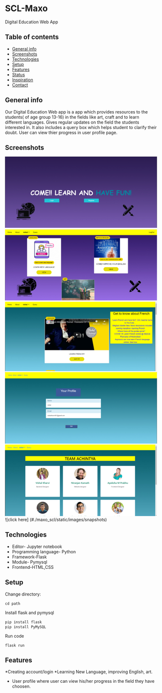 # SCL-Maxo
Digital Education Web App

## Table of contents
* [General info](#general-info)
* [Screenshots](#screenshots)
* [Technologies](#technologies)
* [Setup](#setup)
* [Features](#features)
* [Status](#status)
* [Inspiration](#inspiration)
* [Contact](#contact)

## General info
Our Digital Education Web app is a app which provides resources to the students( of age group 13-16) in the fields like art, craft and to learn different languages. 
Gives regular updates on the field the students interested in.
It also includes a query box which helps student to clarify their doubt.
User can view thier progress in user profile page.

## Screenshots
![home page](./maxo_scl/static/images/snapshots/home_achintya.PNG "Home page")
![main page](./maxo_scl/static/images/snapshots/mainpage_whatsapp.PNG "Main page")
![language page](./maxo_scl/static/images/snapshots/language_achintya.PNG "Language page")
![profile](./maxo_scl/static/images/snapshots/profile_achintya.PNG "User Profile")
![About us](./maxo_scl/static/images/snapshots/about_achintya.PNG "About")
![click here] (#./maxo_scl/static/images/snapshots)
## Technologies
* Editor- Jupyter notebook
* Programming language- Python
* Framework-Flask
* Module- Pymysql
* Frontend-HTML,CSS

## Setup
Change directory:
```
cd path
```
Install flask and pymysql
```
pip install flask
pip install PyMySQL
```
Run code
```
flask run
```
## Features
*Creating account/login
*Learning New Language, improving English, art.
* User profile where user can view his/her progress in the field they have choosen.

